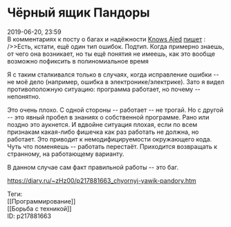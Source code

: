Чёрный ящик Пандоры
====================

   
 2019-06-20, 23:59   
  В комментариях к посту о багах и надёжности  [Knows Ajed](http://Who-Knows-Ajed.diary.ru "Who Knows Ajed?")   [пишет](Инсектицид)  :   
 />>Есть, кстати, ещё один тип ошибок. Подтип. Когда примерно знаешь, от чего она возникает, но ты ещё понятия не имеешь, как это вообще возможно пофиксить в полиномиальное время   
   
 Я с таким сталкивался только в случаях, когда исправление ошибки -- не моё дело (например, ошибка в электронике/электрике). Зато я видел противоположную ситуацию: программа работает, но почему -- непонятно.   
   
 Это очень плохо. С одной стороны -- работает -- не трогай. Но с другой -- это явный пробел в знаниях о собственной программе. Рано или поздно это аукнется. И вдвойне ситуация плохая, если по всем признакам какая-либо фишечка как раз работать не должна, но работает. Это приводит к немодифицируемости окружающего кода. Чуть что поменяешь -- работать перестаёт. Приходится возвращать к странному, на работающему варианту.   
   
 В данном случае сам факт правильной работы -- это баг.   
    
 <https://diary.ru/~zHz00/p217881663_chyornyj-yawik-pandory.htm>   
   
 Теги:   
 [[Программирование]]   
 [[Борьба с техникой]]   
 ID: p217881663